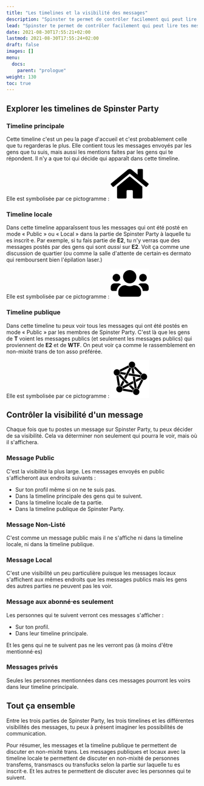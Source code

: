 ```yaml
---
title: "Les timelines et la visibilité des messages"
description: "Spinster te permet de contrôler facilement qui peut lire tes messages et te permet de participer aux discussions efficacement."
lead: "Spinster te permet de contrôler facilement qui peut lire tes messages et te permet de participer aux discussions efficacement."
date: 2021-08-30T17:55:21+02:00
lastmod: 2021-08-30T17:55:24+02:00
draft: false
images: []
menu:
  docs:
    parent: "prologue"
weight: 130
toc: true
---
```


## Explorer les timelines de Spinster Party

### Timeline principale

Cette timeline c'est un peu la page d'accueil et c'est probablement celle que
tu regarderas le plus. Elle contient tous les messages envoyés par les gens que
tu suis, mais aussi les mentions faites par les gens qui te répondent. Il n'y a
que toi qui décide qui apparaît dans cette timeline.

Elle est symbolisée par ce pictogramme :
![](home-solid.svg)

### Timeline locale

Dans cette timeline apparaîssent tous les messages qui ont été posté en mode «
Public » ou « Local » dans la partie de Spinster Party à laquelle tu es
inscrit⋅e. Par exemple, si tu fais partie de **E2**, tu n'y verras que des
messages postés par des gens qui sont *aussi* sur **E2**. Voit ça comme une
discussion de quartier (ou comme la salle d'attente de certain⋅es dermato qui
remboursent bien l'épilation laser.)

Elle est symbolisée par ce pictogramme :
![](users-solid.svg)

### Timeline publique

Dans cette timeline tu peux voir tous les messages qui ont été postés en mode
« Public » par les membres de Spinster Party. C'est là que les gens de **T**
voient les messages publics (et seulement les messages publics) qui proviennent
de **E2** et de **WTF**. On peut voir ça comme le rassemblement en non-mixité
trans de ton asso préférée.

Elle est symbolisée par ce pictogramme :
![](fediverse.svg)

## Contrôler la visibilité d'un message

Chaque fois que tu postes un message sur Spinster Party, tu peux décider de sa
visibilité. Cela va déterminer non seulement qui pourra le voir, mais où il
s'affichera.

### Message Public

C'est la visibilité la plus large. Les messages envoyés en public s'afficheront
aux endroits suivants :

- Sur ton profil même si on ne te suis pas.
- Dans la timeline principale des gens qui te suivent.
- Dans la timeline locale de ta partie.
- Dans la timeline publique de Spinster Party.

### Message Non-Listé

C'est comme un message public mais il ne s'affiche ni dans la timeline locale,
ni dans la timeline publique.

### Message Local

C'est une visibilité un peu particulière puisque les messages locaux
s'affichent aux mêmes endroits que les messages publics mais les gens des
autres parties ne peuvent pas les voir.

### Message aux abonné⋅es seulement

Les personnes qui te suivent verront ces messages s'afficher :

- Sur ton profil.
- Dans leur timeline principale.

Et les gens qui ne te suivent pas ne les verront pas (à moins d'être
mentionné⋅es)

### Messages privés

Seules les personnes mentionnées dans ces messages pourront les voirs dans leur
timeline principale.

## Tout ça ensemble

Entre les trois parties de Spinster Party, les trois timelines et les
différentes visibilités des messages, tu peux à présent imaginer les
possibilités de communication.

Pour résumer, les messages et la timeline publique te permettent de discuter en
non-mixité trans. Les messages publiques et locaux avec la timeline locale te
permettent de discuter en non-mixité de personnes transfems, transmascs ou
transfucks selon la partie sur laquelle tu es inscrit⋅e. Et les autres te
permettent de discuter avec les personnes qui te suivent.
